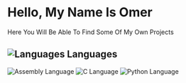 # Hello, My Name Is Omer
Here You Will Be Able To Find Some Of My Own Projects<br>

## ![Languages][Language_Logo] Languages
![Assembly Language][Assembly_Logo]
![C Language][C_Logo]
![Python Language][Python_Logo]




<!-- Refrences --->
<!--Languages-->
[Language_Logo]: https://user-images.githubusercontent.com/63520126/149544050-9a148537-6f54-410f-9324-6f004b77ef76.png
[Assembly_Logo]: https://user-images.githubusercontent.com/63520126/149556747-ce344812-efa6-4297-8f8c-92475c962d1d.png
[C_Logo]: https://user-images.githubusercontent.com/63520126/149557298-c7962483-83ef-4ab5-bc1b-9b36bac62c54.png
[Python_Logo]: https://user-images.githubusercontent.com/63520126/149557372-7118718d-c23f-435c-a2fe-a78f9fa4c161.png



